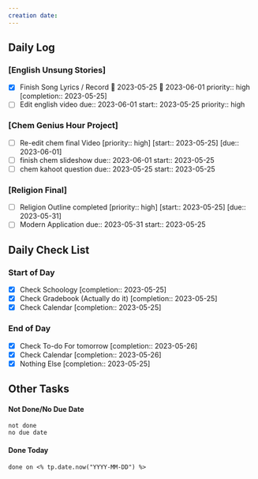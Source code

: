 ```yaml
---
creation date: 
---
```


## Daily Log

### [English Unsung Stories]
- [x] Finish Song Lyrics / Record 🛫 2023-05-25 📅 2023-06-01 priority:: high  [completion:: 2023-05-25]
- [ ] Edit english video due:: 2023-06-01 start:: 2023-05-25 priority:: high 

### [Chem Genius Hour Project]
- [ ] Re-edit chem final Video  [priority:: high]  [start:: 2023-05-25]  [due:: 2023-06-01]
- [ ] finish chem slideshow due:: 2023-06-01 start:: 2023-05-25 
- [ ] chem kahoot question due:: 2023-05-25 start:: 2023-05-25 

### [Religion Final]
- [ ] Religion Outline completed  [priority:: high]  [start:: 2023-05-25]  [due:: 2023-05-31]
- [ ] Modern Application due:: 2023-05-31 start:: 2023-05-25 

## Daily Check List

### Start of Day

- [x] Check Schoology  [completion:: 2023-05-25]
- [x] Check Gradebook (Actually do it)  [completion:: 2023-05-25]
- [x] Check Calendar  [completion:: 2023-05-25]

### End of Day

- [x] Check To-do For tomorrow  [completion:: 2023-05-26]
- [x] Check Calendar  [completion:: 2023-05-26]
- [x] Nothing Else  [completion:: 2023-05-25]

## Other Tasks

#### Not Done/No Due Date

```tasks
not done
no due date
```

#### Done Today

```tasks
done on <% tp.date.now("YYYY-MM-DD") %>
```